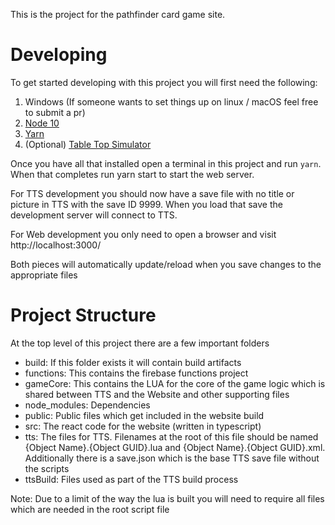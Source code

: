 This is the project for the pathfinder card game site.

# Developing
To get started developing with this project you will first need the following:
1. Windows (If someone wants to set things up on linux / macOS feel free to submit a pr)
1. [Node 10](https://nodejs.org/dist/latest-v10.x/)
1. [Yarn](https://yarnpkg.com/)
1. (Optional) [Table Top Simulator](https://store.steampowered.com/app/286160/Tabletop_Simulator/)

Once you have all that installed open a terminal in this project and run `yarn`. When that completes run yarn start to start the web server.

For TTS development you should now have a save file with no title or picture in TTS with the save ID 9999. When you load that save the development server will connect to TTS.

For Web development you only need to open a browser and visit http://localhost:3000/

Both pieces will automatically update/reload when you save changes to the appropriate files

# Project Structure
At the top level of this project there are a few important folders
* build: If this folder exists it will contain build artifacts
* functions: This contains the firebase functions project
* gameCore: This contains the LUA for the core of the game logic which is shared between TTS and the Website and other supporting files
* node_modules: Dependencies
* public: Public files which get included in the website build
* src: The react code for the website (written in typescript)
* tts: The files for TTS. Filenames at the root of this file should be named {Object Name}.{Object GUID}.lua and {Object Name}.{Object GUID}.xml. Additionally there is a save.json which is the base TTS save file without the scripts
* ttsBuild: Files used as part of the TTS build process

Note: Due to a limit of the way the lua is built you will need to require all files which are needed in the root script file
